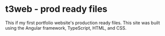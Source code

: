 # t3web - prod ready files

This if my first portfolio website's production ready files. This site was built using the Angular framework, TypeScript, HTML, and CSS.
